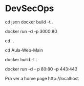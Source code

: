 # DevSecOps

cd json
docker build -t <nome-imagem-json> .

docker run -d -p 3000:80  <nome-imagem-json>


cd ..

cd Aula-Web-Main

docker build -t <nome-imagem-nginx> .

docker run -d - p 80:80 -p 443:443 <nome-imagem-nginx>


Pra ver a home page  http://localhost

